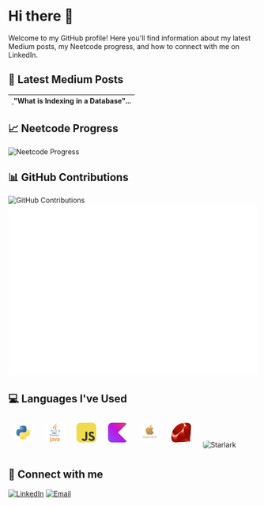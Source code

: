 # Hi there 👋

Welcome to my GitHub profile! Here you'll find information about my latest Medium posts, my Neetcode progress, and how to connect with me on LinkedIn.

## 📖 Latest Medium Posts
<!-- BLOG-POST-THUMBNAILS:START -->
<table style="border-spacing: 0; border-collapse: separate;"><thead><tr>
  <th style="justify-content: space-between;">
    <a href="https://medium.com/@jain.yash1909/what-is-indexing-in-a-database-and-why-is-it-important-7d8b686c9efa?source=rss-572bb85fdb------2" style="height:160px; width:130px">
      <img src="https://miro.medium.com/v2/resize:fit:1087/1*1y9MLt5YWL4dnytIRuMObA.png" alt="" >
    </a>
<span>"What is Indexing in a Database"...   </span></th>
</tr></thead></table>
<!-- BLOG-POST-THUMBNAILS:END -->

## 📈 Neetcode Progress
![Neetcode Progress](https://progress-bar.dev/56?title=completed&width=200)

## 📊 GitHub Contributions
![GitHub Contributions](https://ghchart.rshah.org/dicusa)
![Metrics](https://github.com/dicusa/dicusa/blob/main/metrics.plugin.isocalendar.fullyear.svg)

## 💻 Languages I've Used
<!-- LANGUAGES-USED-START -->
<img src="https://raw.githubusercontent.com/github/explore/main/topics/python/python.png" alt="Python" width="40" height="40" style="margin:10px; border-radius: 20% " /> <img src="https://raw.githubusercontent.com/github/explore/main/topics/java/java.png" alt="Java" width="40" height="40" style="margin:10px; border-radius: 20% " /> <img src="https://raw.githubusercontent.com/github/explore/main/topics/javascript/javascript.png" alt="JavaScript" width="40" height="40" style="margin:10px; border-radius: 20% " /> <img src="https://raw.githubusercontent.com/github/explore/main/topics/kotlin/kotlin.png" alt="Kotlin" width="40" height="40" style="margin:10px; border-radius: 20% " /> <img src="https://raw.githubusercontent.com/github/explore/main/topics/objective-c/objective-c.png" alt="Objective-C" width="40" height="40" style="margin:10px; border-radius: 20% " /> <img src="https://raw.githubusercontent.com/github/explore/main/topics/ruby/ruby.png" alt="Ruby" width="40" height="40" style="margin:10px; border-radius: 20% " /> <img src="https://via.placeholder.com/40?text=?" alt="Starlark" width="40" height="40" style="margin:10px; border-radius: 20% " />
<!-- LANGUAGES-USED-END -->

## 🔗 Connect with me
[![LinkedIn](https://img.shields.io/badge/LinkedIn-Connect-blue)](https://www.linkedin.com/in/yash-jain-869144b1/)
[![Email](https://img.shields.io/badge/Email-Connect-orange)](mailto:jain.yash1909@gmail.com)





